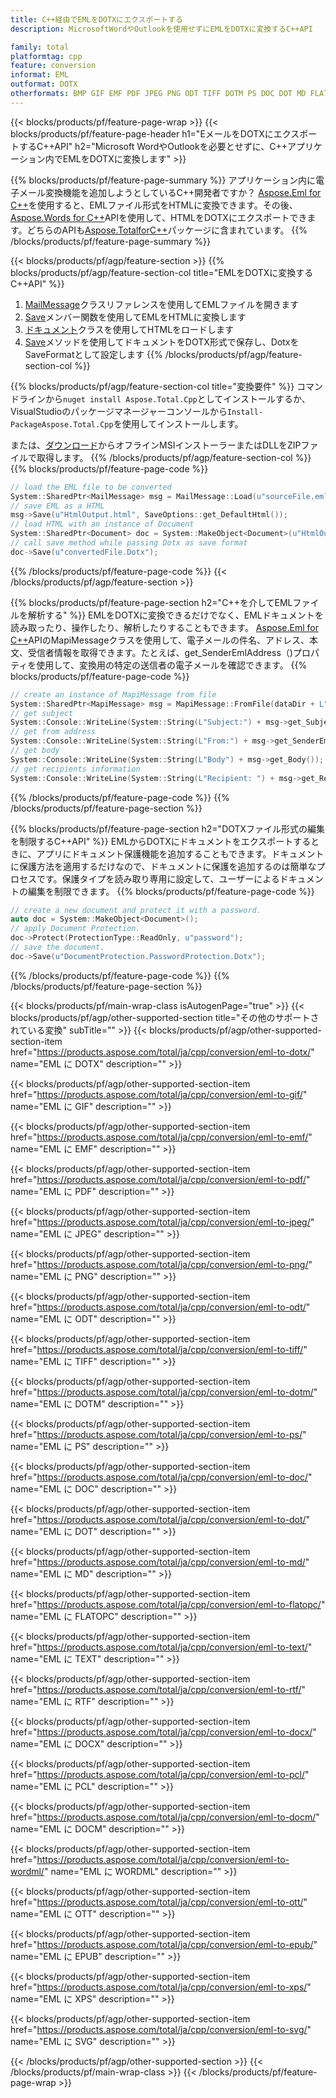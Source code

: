 ```yaml
---
title: C++経由でEMLをDOTXにエクスポートする
description: MicrosoftWordやOutlookを使用せずにEMLをDOTXに変換するC++API

family: total
platformtag: cpp
feature: conversion
informat: EML
outformat: DOTX
otherformats: BMP GIF EMF PDF JPEG PNG ODT TIFF DOTM PS DOC DOT MD FLATOPC TEXT RTF DOCX PCL DOCM WORDML OTT EPUB XPS SVG
---
```

{{< blocks/products/pf/feature-page-wrap >}}
{{< blocks/products/pf/feature-page-header h1="EメールをDOTXにエクスポートするC++API" h2="Microsoft WordやOutlookを必要とせずに、C++アプリケーション内でEMLをDOTXに変換します" >}}

{{% blocks/products/pf/feature-page-summary %}}
アプリケーション内に電子メール変換機能を追加しようとしているC++開発者ですか？ [Aspose.Eml for C++](https://products.aspose.com/eml/cpp/)を使用すると、EMLファイル形式をHTMLに変換できます。その後、[Aspose.Words for C++](https://products.aspose.com/words/cpp/)APIを使用して、HTMLをDOTXにエクスポートできます。どちらのAPIも[Aspose.TotalforC++](https://products.aspose.com/total/cpp/)パッケージに含まれています。 
{{% /blocks/products/pf/feature-page-summary  %}}

{{< blocks/products/pf/agp/feature-section >}}
{{% blocks/products/pf/agp/feature-section-col title="EMLをDOTXに変換するC++API" %}}
1. [MailMessage](https://reference.aspose.com/eml/cpp/class/aspose.eml.mail_message)クラスリファレンスを使用してEMLファイルを開きます
2. [Save](https://reference.aspose.com/eml/cpp/class/aspose.eml.mail_message#a7e7c6b50c8db5a8bcc6934db02b4a786)メンバー関数を使用してEMLをHTMLに変換します
3. [ドキュメント](https://reference.aspose.com/words/cpp/class/aspose.words.document)クラスを使用してHTMLをロードします
4. [Save](https://reference.aspose.com/words/cpp/class/aspose.words.document#save_string_saveformat)メソッドを使用してドキュメントをDOTX形式で保存し、DotxをSaveFormatとして設定します
{{% /blocks/products/pf/agp/feature-section-col %}}

{{% blocks/products/pf/agp/feature-section-col title="変換要件" %}}
コマンドラインから```nuget install Aspose.Total.Cpp```としてインストールするか、VisualStudioのパッケージマネージャーコンソールから```Install-PackageAspose.Total.Cpp```を使用してインストールします。

または、[ダウンロード](https://releases.aspose.com/total/cpp)からオフラインMSIインストーラーまたはDLLをZIPファイルで取得します。
{{% /blocks/products/pf/agp/feature-section-col %}}
{{% blocks/products/pf/feature-page-code %}}

```cpp
// load the EML file to be converted
System::SharedPtr<MailMessage> msg = MailMessage::Load(u"sourceFile.eml");
// save EML as a HTML 
msg->Save(u"HtmlOutput.html", SaveOptions::get_DefaultHtml());  
// load HTML with an instance of Document
System::SharedPtr<Document> doc = System::MakeObject<Document>(u"HtmlOutput.html");
// call save method while passing Dotx as save format
doc->Save(u"convertedFile.Dotx");
```


{{% /blocks/products/pf/feature-page-code %}}
{{< /blocks/products/pf/agp/feature-section >}}

{{% blocks/products/pf/feature-page-section  h2="C++を介してEMLファイルを解析する" %}}
EMLをDOTXに変換できるだけでなく、EMLドキュメントを読み取ったり、操作したり、解析したりすることもできます。 [Aspose.Eml for C++](https://products.aspose.com/eml/cpp/)APIのMapiMessageクラスを使用して、電子メールの件名、アドレス、本文、受信者情報を取得できます。たとえば、get_SenderEmlAddress（)プロパティを使用して、変換用の特定の送信者の電子メールを確認できます。
{{% blocks/products/pf/feature-page-code %}}

```cpp
// create an instance of MapiMessage from file
System::SharedPtr<MapiMessage> msg = MapiMessage::FromFile(dataDir + L"message.eml");
// get subject
System::Console::WriteLine(System::String(L"Subject:") + msg->get_Subject());
// get from address
System::Console::WriteLine(System::String(L"From:") + msg->get_SenderEmlAddress());
// get body
System::Console::WriteLine(System::String(L"Body") + msg->get_Body());
// get recipients information
System::Console::WriteLine(System::String(L"Recipient: ") + msg->get_Recipients());
```

{{% /blocks/products/pf/feature-page-code  %}}
{{% /blocks/products/pf/feature-page-section %}}

{{% blocks/products/pf/feature-page-section  h2="DOTXファイル形式の編集を制限するC++API" %}}
EMLからDOTXにドキュメントをエクスポートするときに、アプリにドキュメント保護機能を追加することもできます。ドキュメントに保護方法を適用するだけなので、ドキュメントに保護を追加するのは簡単なプロセスです。保護タイプを読み取り専用に設定して、ユーザーによるドキュメントの編集を制限できます。
{{% blocks/products/pf/feature-page-code %}}

```cpp
// create a new document and protect it with a password.
auto doc = System::MakeObject<Document>();
// apply Document Protection.
doc->Protect(ProtectionType::ReadOnly, u"password");
// save the document.
doc->Save(u"DocumentProtection.PasswordProtection.Dotx");
```

{{% /blocks/products/pf/feature-page-code  %}}
{{% /blocks/products/pf/feature-page-section %}}

{{< blocks/products/pf/main-wrap-class isAutogenPage="true" >}}
{{< blocks/products/pf/agp/other-supported-section title="その他のサポートされている変換" subTitle="" >}}
{{< blocks/products/pf/agp/other-supported-section-item href="https://products.aspose.com/total/ja/cpp/conversion/eml-to-dotx/" name="EML に DOTX" description="" >}}

{{< blocks/products/pf/agp/other-supported-section-item href="https://products.aspose.com/total/ja/cpp/conversion/eml-to-gif/" name="EML に GIF" description="" >}}

{{< blocks/products/pf/agp/other-supported-section-item href="https://products.aspose.com/total/ja/cpp/conversion/eml-to-emf/" name="EML に EMF" description="" >}}

{{< blocks/products/pf/agp/other-supported-section-item href="https://products.aspose.com/total/ja/cpp/conversion/eml-to-pdf/" name="EML に PDF" description="" >}}

{{< blocks/products/pf/agp/other-supported-section-item href="https://products.aspose.com/total/ja/cpp/conversion/eml-to-jpeg/" name="EML に JPEG" description="" >}}

{{< blocks/products/pf/agp/other-supported-section-item href="https://products.aspose.com/total/ja/cpp/conversion/eml-to-png/" name="EML に PNG" description="" >}}

{{< blocks/products/pf/agp/other-supported-section-item href="https://products.aspose.com/total/ja/cpp/conversion/eml-to-odt/" name="EML に ODT" description="" >}}

{{< blocks/products/pf/agp/other-supported-section-item href="https://products.aspose.com/total/ja/cpp/conversion/eml-to-tiff/" name="EML に TIFF" description="" >}}

{{< blocks/products/pf/agp/other-supported-section-item href="https://products.aspose.com/total/ja/cpp/conversion/eml-to-dotm/" name="EML に DOTM" description="" >}}

{{< blocks/products/pf/agp/other-supported-section-item href="https://products.aspose.com/total/ja/cpp/conversion/eml-to-ps/" name="EML に PS" description="" >}}

{{< blocks/products/pf/agp/other-supported-section-item href="https://products.aspose.com/total/ja/cpp/conversion/eml-to-doc/" name="EML に DOC" description="" >}}

{{< blocks/products/pf/agp/other-supported-section-item href="https://products.aspose.com/total/ja/cpp/conversion/eml-to-dot/" name="EML に DOT" description="" >}}

{{< blocks/products/pf/agp/other-supported-section-item href="https://products.aspose.com/total/ja/cpp/conversion/eml-to-md/" name="EML に MD" description="" >}}

{{< blocks/products/pf/agp/other-supported-section-item href="https://products.aspose.com/total/ja/cpp/conversion/eml-to-flatopc/" name="EML に FLATOPC" description="" >}}

{{< blocks/products/pf/agp/other-supported-section-item href="https://products.aspose.com/total/ja/cpp/conversion/eml-to-text/" name="EML に TEXT" description="" >}}

{{< blocks/products/pf/agp/other-supported-section-item href="https://products.aspose.com/total/ja/cpp/conversion/eml-to-rtf/" name="EML に RTF" description="" >}}

{{< blocks/products/pf/agp/other-supported-section-item href="https://products.aspose.com/total/ja/cpp/conversion/eml-to-docx/" name="EML に DOCX" description="" >}}

{{< blocks/products/pf/agp/other-supported-section-item href="https://products.aspose.com/total/ja/cpp/conversion/eml-to-pcl/" name="EML に PCL" description="" >}}

{{< blocks/products/pf/agp/other-supported-section-item href="https://products.aspose.com/total/ja/cpp/conversion/eml-to-docm/" name="EML に DOCM" description="" >}}

{{< blocks/products/pf/agp/other-supported-section-item href="https://products.aspose.com/total/ja/cpp/conversion/eml-to-wordml/" name="EML に WORDML" description="" >}}

{{< blocks/products/pf/agp/other-supported-section-item href="https://products.aspose.com/total/ja/cpp/conversion/eml-to-ott/" name="EML に OTT" description="" >}}

{{< blocks/products/pf/agp/other-supported-section-item href="https://products.aspose.com/total/ja/cpp/conversion/eml-to-epub/" name="EML に EPUB" description="" >}}

{{< blocks/products/pf/agp/other-supported-section-item href="https://products.aspose.com/total/ja/cpp/conversion/eml-to-xps/" name="EML に XPS" description="" >}}

{{< blocks/products/pf/agp/other-supported-section-item href="https://products.aspose.com/total/ja/cpp/conversion/eml-to-svg/" name="EML に SVG" description="" >}}


{{< /blocks/products/pf/agp/other-supported-section >}}
{{< /blocks/products/pf/main-wrap-class >}}
{{< /blocks/products/pf/feature-page-wrap >}}